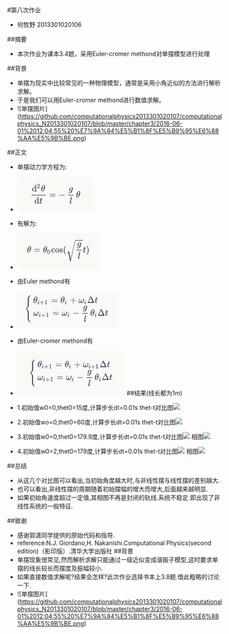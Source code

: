 #第八次作业
- 何牧野 2013301020106

##摘要
- 本次作业为课本3.4题，采用Euler-cromer methond对单摆模型进行处理


##背景
- 单摆为现实中比较常见的一种物理模型，通常是采用小角近似的方法进行解析求解。
- 于是我们可以用Euler-cromer methond进行数值求解。
- ![单摆图片] (https://github.com/computationalphysics2013301020107/computationalphysics_N2013301020107/blob/master/chapter3/2016-06-01%2012:04:55%20%E7%9A%84%E5%B1%8F%E5%B9%95%E6%88%AA%E5%9B%BE.png)


##正文
- 单摆动力学方程为:
- ![1](https://github.com/axbzsf/computationalphysics_N2013301020106/blob/master/homework81.png)
- 有解为:
- ![2](https://github.com/axbzsf/computationalphysics_N2013301020106/blob/master/homework82.png)
- 由Euler methond有
- ![3](https://github.com/axbzsf/computationalphysics_N2013301020106/blob/master/homework83.png)
- 由Euler-cromer methond有
- ![3](https://github.com/axbzsf/computationalphysics_N2013301020106/blob/master/homework84.png)
##结果(线长都为1m)
- 1.初始值w0=0,thet0=15度,计算步长dt=0.01s
     thet-t对比图![](https://github.com/computationalphysics2013301020107/computationalphysics_N2013301020107/blob/master/chapter3/problem3.8_1.png)
- 2.初始值wo=0,thet0=60度,计算步长dt=0.01s
     thet-t对比图![](https://github.com/computationalphysics2013301020107/computationalphysics_N2013301020107/blob/master/chapter3/problem3.8_2.png)

- 3.初始值w0=0,thet0=179.9度,计算步长dt=0.01s
     thet-t对比图![](https://github.com/computationalphysics2013301020107/computationalphysics_N2013301020107/blob/master/chapter3/problem3.8_5.png)
     相图![](https://github.com/computationalphysics2013301020107/computationalphysics_N2013301020107/blob/master/chapter3/%20phase%20diagram1.png)

- 4.初始值w0=2,thet0=179度,计算步长dt=0.01s
     thet-t对比图![](https://github.com/computationalphysics2013301020107/computationalphysics_N2013301020107/blob/master/chapter3/problem3.8_4.png)
     相图![](https://github.com/computationalphysics2013301020107/computationalphysics_N2013301020107/blob/master/chapter3/phase%20diagram2.png)



##总结
- 从这几个对比图可以看出,当初始角度越大时,与非线性摆与线性摆的差别越大.
- 也可以看出,非线性摆的周期随着初始摆幅的增大而增大,后面越来越明显.
- 如果初始角速度超过一定值,其相图不再是封闭的轨线.系统不稳定.即出现了非线性系统的一般特征.
 


##致谢
- 感谢郭潇同学提供的原始代码和指导.
- reference:N.J. Giordano,H. Nakanishi.Computational Physics(second edition)（影印版）.清华大学出版社
##背景
- 单摆现象很常见,然而解析求解只能通过一级近似变成谐振子模型,这时要求单摆的线长较长而摆度及振幅较小.
- 如果直接数值求解呢?结果会怎样?此次作业选择书本上3.8题.借此粗略的讨论一下.
- ![单摆图片] (https://github.com/computationalphysics2013301020107/computationalphysics_N2013301020107/blob/master/chapter3/2016-06-01%2012:04:55%20%E7%9A%84%E5%B1%8F%E5%B9%95%E6%88%AA%E5%9B%BE.png)

